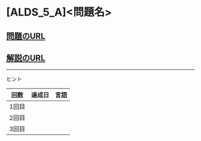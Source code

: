 # \[ALDS_5_A\]\<問題名\>

## [問題のURL](http://judge.u-aizu.ac.jp/onlinejudge/description.jsp?id=ALDS1_5_A&lang=ja)

## [解説のURL](https://onlinejudge.u-aizu.ac.jp/resources/commentaries/ALDS1_5_A/ja/post?general=Algorithm)

---

ヒント

| 回数 | 達成日 | 言語 |
| --- | ----- | ---- |
| 1回目 |  |  |
| 2回目 |  |  |
| 3回目 |  |  |
